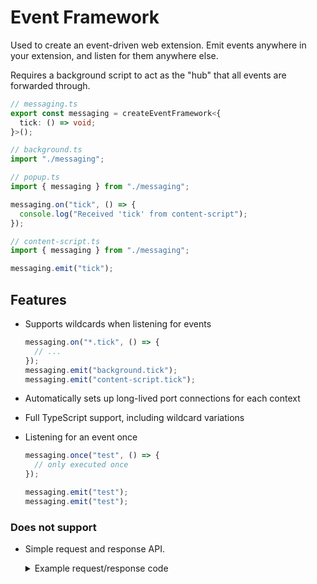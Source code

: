 # Event Framework

Used to create an event-driven web extension. Emit events anywhere in your extension, and listen for them anywhere else.

Requires a background script to act as the "hub" that all events are forwarded through.

```ts
// messaging.ts
export const messaging = createEventFramework<{
  tick: () => void;
}>();
```

```ts
// background.ts
import "./messaging";
```

```ts
// popup.ts
import { messaging } from "./messaging";

messaging.on("tick", () => {
  console.log("Received 'tick' from content-script");
});
```

```ts
// content-script.ts
import { messaging } from "./messaging";

messaging.emit("tick");
```

## Features

- Supports wildcards when listening for events

  ```ts
  messaging.on("*.tick", () => {
    // ...
  });
  messaging.emit("background.tick");
  messaging.emit("content-script.tick");
  ```

- Automatically sets up long-lived port connections for each context
- Full TypeScript support, including wildcard variations
- Listening for an event once

  ```ts
  messaging.once("test", () => {
    // only executed once
  });

  messaging.emit("test");
  messaging.emit("test");
  ```

### Does not support

- Simple request and response API.

  <details>
  <summary>Example request/response code</summary>

  ```ts
  function request(): Promise<number> {
    return new Promise((res, rej) => {
      const requestId = Math.random();
      messaging.emit("getStringLength.request", requestId, "test");
      const unbindRes = messaging.on("getStringLength.response", (responseId, length) => {
        if (responseId !== requestId) return;

        unbindRes();
        unbindRej();
        res(length);
      });
      const unbindRej = messaging.on("getStringLength.error", (responseId, error) => {
        if (responseId !== requestId) return;

        unbindRes();
        unbindRej();
        res(length);
      });
    });
  }
  ```

  </details>
